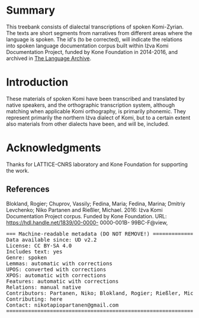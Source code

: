 # Summary

This treebank consists of dialectal transcriptions of spoken Komi-Zyrian. The texts are short segments from narratives from different areas where the language is spoken. The id's (to be corrected), will indicate the relations into spoken language documentation corpus built within Iźva Komi Documentation Project, funded by Kone Foundation in 2014-2016, and archived in [The Language Archive](https://tla.mpi.nl/). 

# Introduction

These materials of spoken Komi have been transcribed and translated by native speakers, and the orthographic transcription system, although matching when applicable Komi orthography, is primarily phonemic. They represent primarily the northern Iźva dialect of Komi, but to a certain extent also materials from other dialects have been, and will be, included.

# Acknowledgments

Thanks for LATTICE-CNRS laboratory and Kone Foundation for supporting the work.

## References

Blokland, Rogier; Chuprov, Vassily; Fedina, Maria; Fedina, Marina; Dmitriy Levchenko; Niko Partanen and Rießler, Michael. 2016: Iźva Komi Documentation Project corpus. Funded by Kone Foundation. URL: https://hdl.handle.net/1839/00-0000- 0000-001B- 99BC-F@view,

<pre>
=== Machine-readable metadata (DO NOT REMOVE!) ================================
Data available since: UD v2.2
License: CC BY-SA 4.0
Includes text: yes
Genre: spoken
Lemmas: automatic with corrections
UPOS: converted with corrections
XPOS: automatic with corrections
Features: automatic with corrections
Relations: manual native
Contributors: Partanen, Niko; Blokland, Rogier; Rießler, Michael
Contributing: here
Contact: nikotapiopartanen@gmail.com
===============================================================================
</pre>
